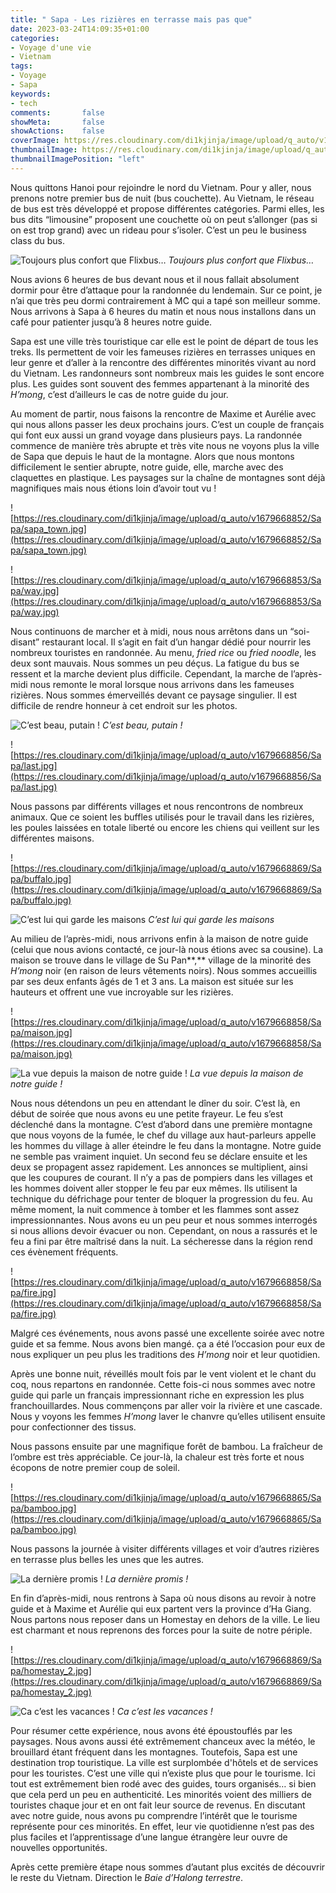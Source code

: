 ```yaml
---
title: " Sapa - Les rizières en terrasse mais pas que"
date: 2023-03-24T14:09:35+01:00
categories:
- Voyage d'une vie
- Vietnam
tags:
- Voyage
- Sapa
keywords:
- tech
comments:       false
showMeta:       false
showActions:    false
coverImage: https://res.cloudinary.com/di1kjinja/image/upload/q_auto/v1679668857/Sapa/first_riziere.jpg
thumbnailImage: https://res.cloudinary.com/di1kjinja/image/upload/q_auto/v1679668857/Sapa/first_riziere.jpg
thumbnailImagePosition: "left"
---
```


Nous quittons Hanoi pour rejoindre le nord du Vietnam. Pour y aller, nous prenons notre premier bus de nuit (bus couchette). Au Vietnam, le réseau de bus est très développé et propose différentes catégories. Parmi elles, les bus dits “limousine” proposent une couchette où on peut s’allonger (pas si on est trop grand) avec un rideau pour s’isoler. C’est un peu le business class du bus. 

![****Toujours plus confort que Flixbus…****](https://res.cloudinary.com/di1kjinja/image/upload/q_auto/v1679668851/Sapa/bus_limousine.jpg)
*Toujours plus confort que Flixbus…*

Nous avions 6 heures de bus devant nous et il nous fallait absolument dormir pour être d’attaque pour la randonnée du lendemain. Sur ce point, je n’ai que très peu dormi contrairement à MC qui a tapé son meilleur somme. Nous arrivons à Sapa à 6 heures du matin et nous nous installons dans un café pour patienter jusqu’à 8 heures notre guide. 

Sapa est une ville très touristique car elle est le point de départ de tous les treks. Ils permettent de voir les fameuses rizières en terrasses uniques en leur genre et d’aller à la rencontre des différentes minorités vivant au nord du Vietnam. Les randonneurs sont nombreux mais les guides le sont encore plus. Les guides sont souvent des femmes appartenant à la minorité des *H’mong*, c’est d’ailleurs le cas de notre guide du jour. 

Au moment de partir, nous faisons la rencontre de Maxime et Aurélie avec qui nous allons passer les deux prochains jours. C’est un couple de français qui font eux aussi un grand voyage dans plusieurs pays. La randonnée commence de manière très abrupte et très vite nous ne voyons plus la ville de Sapa que depuis le haut de la montagne. Alors que nous montons difficilement le sentier abrupte, notre guide, elle, marche avec des claquettes en plastique. Les paysages sur la chaîne de montagnes sont déjà magnifiques mais nous étions loin d’avoir tout vu !

![https://res.cloudinary.com/di1kjinja/image/upload/q_auto/v1679668852/Sapa/sapa_town.jpg](https://res.cloudinary.com/di1kjinja/image/upload/q_auto/v1679668852/Sapa/sapa_town.jpg)

![https://res.cloudinary.com/di1kjinja/image/upload/q_auto/v1679668853/Sapa/way.jpg](https://res.cloudinary.com/di1kjinja/image/upload/q_auto/v1679668853/Sapa/way.jpg)

Nous continuons de marcher et à midi, nous nous arrêtons dans un “soi-disant” restaurant local. Il s’agit en fait d’un hangar dédié pour nourrir les nombreux touristes en randonnée. Au menu, *fried rice* ou *fried noodle*, les deux sont mauvais. Nous sommes un peu déçus. La fatigue du bus se ressent et la marche devient plus difficile. Cependant, la marche de l’après-midi nous remonte le moral lorsque nous arrivons dans les fameuses rizières. Nous sommes émerveillés devant ce paysage singulier. Il est difficile de rendre honneur à cet endroit sur les photos. 

![************C’est beau, putain !************](https://res.cloudinary.com/di1kjinja/image/upload/q_auto/v1679668857/Sapa/first_riziere.jpg)
*C’est beau, putain !*

![https://res.cloudinary.com/di1kjinja/image/upload/q_auto/v1679668856/Sapa/last.jpg](https://res.cloudinary.com/di1kjinja/image/upload/q_auto/v1679668856/Sapa/last.jpg)

Nous passons par différents villages et nous rencontrons de nombreux animaux. Que ce soient les buffles utilisés pour le travail dans les rizières, les poules laissées en totale liberté ou encore les chiens qui veillent sur les différentes maisons. 

![https://res.cloudinary.com/di1kjinja/image/upload/q_auto/v1679668869/Sapa/buffalo.jpg](https://res.cloudinary.com/di1kjinja/image/upload/q_auto/v1679668869/Sapa/buffalo.jpg)

![********************************C’est lui qui garde les maisons********************************](https://res.cloudinary.com/di1kjinja/image/upload/q_auto/v1679669808/Sapa/dog_mini.jpg)
*C’est lui qui garde les maisons*

Au milieu de l’après-midi, nous arrivons enfin à la maison de notre guide (celui que nous avions contacté, ce jour-là nous étions avec sa cousine). La maison se trouve dans le village de Su Pan**,** village de la minorité des *H’mong* noir (en raison de leurs vêtements noirs). Nous sommes accueillis par ses deux enfants âgés de 1 et 3 ans. La maison est située sur les hauteurs et offrent une vue incroyable sur les rizières. 

![https://res.cloudinary.com/di1kjinja/image/upload/q_auto/v1679668858/Sapa/maison.jpg](https://res.cloudinary.com/di1kjinja/image/upload/q_auto/v1679668858/Sapa/maison.jpg)

![***********La vue depuis la maison de notre guide !***********](https://res.cloudinary.com/di1kjinja/image/upload/q_auto/v1679668859/Sapa/homestay_view.jpg)
*La vue depuis la maison de notre guide !*

Nous nous détendons un peu en attendant le dîner du soir. C’est là, en début de soirée que nous avons eu une petite frayeur. Le feu s’est déclenché dans la montagne. C’est d’abord dans une première montagne que nous voyons de la fumée, le chef du village aux haut-parleurs appelle les hommes du village à aller éteindre le feu dans la montagne. Notre guide ne semble pas vraiment inquiet. Un second feu se déclare ensuite et les deux se propagent assez rapidement. Les annonces se multiplient, ainsi que les coupures de courant. Il n’y a pas de pompiers dans les villages et les hommes doivent aller stopper le feu par eux mêmes. Ils utilisent la technique du défrichage pour tenter de bloquer la progression du feu. Au même moment, la nuit commence à tomber et les flammes sont assez impressionnantes. Nous avons eu un peu peur et nous sommes interrogés si nous allions devoir évacuer ou non. Cependant, on nous a rassurés et le feu a fini par être maîtrisé dans la nuit. La sécheresse dans la région rend ces évènement fréquents.

![https://res.cloudinary.com/di1kjinja/image/upload/q_auto/v1679668858/Sapa/fire.jpg](https://res.cloudinary.com/di1kjinja/image/upload/q_auto/v1679668858/Sapa/fire.jpg)

Malgré ces événements, nous avons passé une excellente soirée avec notre guide et sa femme. Nous avons bien mangé. ça a été l’occasion pour eux de nous expliquer un peu plus les traditions des *H’mong* noir et leur quotidien. 

Après une bonne nuit, réveillés moult fois par le vent violent et le chant du coq, nous repartons en randonnée. Cette fois-ci nous sommes avec notre guide qui parle un français impressionnant riche en expression les plus franchouillardes. Nous commençons par aller voir la rivière et une cascade. Nous y voyons les femmes *H’mong* laver le chanvre qu’elles utilisent ensuite pour confectionner des tissus.

Nous passons ensuite par une magnifique forêt de bambou. La fraîcheur de l’ombre est très appréciable. Ce jour-là, la chaleur est très forte et nous écopons de notre premier coup de soleil.

 

![https://res.cloudinary.com/di1kjinja/image/upload/q_auto/v1679668865/Sapa/bamboo.jpg](https://res.cloudinary.com/di1kjinja/image/upload/q_auto/v1679668865/Sapa/bamboo.jpg)

Nous passons la journée à visiter différents villages et voir d’autres rizières en terrasse plus belles les unes que les autres. 

![*La dernière promis !*](https://res.cloudinary.com/di1kjinja/image/upload/q_auto/v1679669939/Sapa/riziere_turquoise.jpg)
*La dernière promis !*

En fin d’après-midi, nous rentrons à Sapa où nous disons au revoir à notre guide et à Maxime et Aurélie qui eux partent vers la province d’Ha Giang. Nous partons nous reposer dans un Homestay en dehors de la ville. Le lieu est charmant et nous reprenons des forces pour la suite de notre périple. 

![https://res.cloudinary.com/di1kjinja/image/upload/q_auto/v1679668869/Sapa/homestay_2.jpg](https://res.cloudinary.com/di1kjinja/image/upload/q_auto/v1679668869/Sapa/homestay_2.jpg)

![*Ca c’est les vacances !*](https://res.cloudinary.com/di1kjinja/image/upload/q_auto/v1679668866/Sapa/hamac_time.jpg)
*Ca c’est les vacances !*

Pour résumer cette expérience, nous avons été époustouflés par les paysages. Nous avons aussi été extrêmement chanceux avec la météo, le brouillard étant fréquent dans les montagnes. Toutefois, Sapa est une destination trop touristique. La ville est surplombée d'hôtels et de services pour les touristes. C’est une ville qui n’existe plus que pour le tourisme. Ici tout est extrêmement bien rodé avec des guides, tours organisés… si bien que cela perd un peu en authenticité. Les minorités voient des milliers de touristes chaque jour et en ont fait leur source de revenus. En discutant avec notre guide, nous avons pu comprendre l’intérêt que le tourisme représente pour ces minorités. En effet, leur vie quotidienne n’est pas des plus faciles et l’apprentissage d’une langue étrangère leur ouvre de nouvelles opportunités. 

Après cette première étape nous sommes d’autant plus excités de découvrir le reste du Vietnam. Direction le *Baie d’Halong terrestre*.

